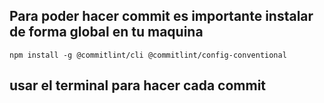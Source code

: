 ## Para poder hacer commit es importante instalar de forma global en tu maquina

```
npm install -g @commitlint/cli @commitlint/config-conventional
```

## usar el terminal para hacer cada commit
